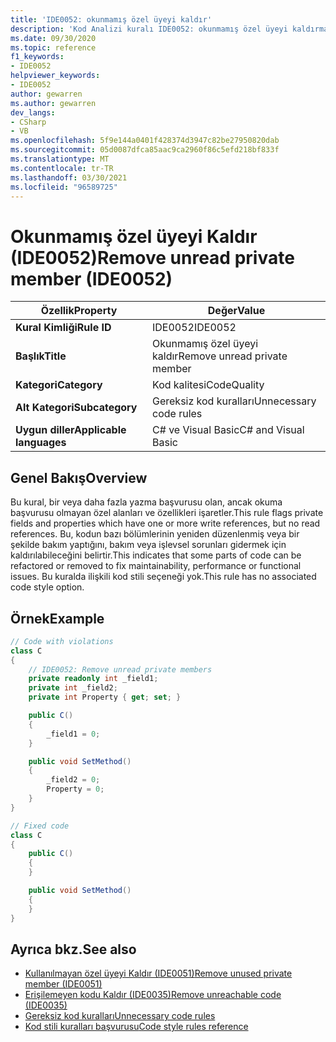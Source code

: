 ```yaml
---
title: 'IDE0052: okunmamış özel üyeyi kaldır'
description: 'Kod Analizi kuralı IDE0052: okunmamış özel üyeyi kaldırma hakkında bilgi edinin'
ms.date: 09/30/2020
ms.topic: reference
f1_keywords:
- IDE0052
helpviewer_keywords:
- IDE0052
author: gewarren
ms.author: gewarren
dev_langs:
- CSharp
- VB
ms.openlocfilehash: 5f9e144a0401f428374d3947c82be27950820dab
ms.sourcegitcommit: 05d0087dfca85aac9ca2960f86c5efd218bf833f
ms.translationtype: MT
ms.contentlocale: tr-TR
ms.lasthandoff: 03/30/2021
ms.locfileid: "96589725"
---
```

# <a name="remove-unread-private-member-ide0052"></a><span data-ttu-id="e1b67-103">Okunmamış özel üyeyi Kaldır (IDE0052)</span><span class="sxs-lookup"><span data-stu-id="e1b67-103">Remove unread private member (IDE0052)</span></span>

|<span data-ttu-id="e1b67-104">Özellik</span><span class="sxs-lookup"><span data-stu-id="e1b67-104">Property</span></span>|<span data-ttu-id="e1b67-105">Değer</span><span class="sxs-lookup"><span data-stu-id="e1b67-105">Value</span></span>|
|-|-|
| <span data-ttu-id="e1b67-106">**Kural Kimliği**</span><span class="sxs-lookup"><span data-stu-id="e1b67-106">**Rule ID**</span></span> | <span data-ttu-id="e1b67-107">IDE0052</span><span class="sxs-lookup"><span data-stu-id="e1b67-107">IDE0052</span></span> |
| <span data-ttu-id="e1b67-108">**Başlık**</span><span class="sxs-lookup"><span data-stu-id="e1b67-108">**Title**</span></span> | <span data-ttu-id="e1b67-109">Okunmamış özel üyeyi kaldır</span><span class="sxs-lookup"><span data-stu-id="e1b67-109">Remove unread private member</span></span> |
| <span data-ttu-id="e1b67-110">**Kategori**</span><span class="sxs-lookup"><span data-stu-id="e1b67-110">**Category**</span></span> | <span data-ttu-id="e1b67-111">Kod kalitesi</span><span class="sxs-lookup"><span data-stu-id="e1b67-111">CodeQuality</span></span> |
| <span data-ttu-id="e1b67-112">**Alt Kategori**</span><span class="sxs-lookup"><span data-stu-id="e1b67-112">**Subcategory**</span></span> | <span data-ttu-id="e1b67-113">Gereksiz kod kuralları</span><span class="sxs-lookup"><span data-stu-id="e1b67-113">Unnecessary code rules</span></span> |
| <span data-ttu-id="e1b67-114">**Uygun diller**</span><span class="sxs-lookup"><span data-stu-id="e1b67-114">**Applicable languages**</span></span> | <span data-ttu-id="e1b67-115">C# ve Visual Basic</span><span class="sxs-lookup"><span data-stu-id="e1b67-115">C# and Visual Basic</span></span> |

## <a name="overview"></a><span data-ttu-id="e1b67-116">Genel Bakış</span><span class="sxs-lookup"><span data-stu-id="e1b67-116">Overview</span></span>

<span data-ttu-id="e1b67-117">Bu kural, bir veya daha fazla yazma başvurusu olan, ancak okuma başvurusu olmayan özel alanları ve özellikleri işaretler.</span><span class="sxs-lookup"><span data-stu-id="e1b67-117">This rule flags private fields and properties which have one or more write references, but no read references.</span></span> <span data-ttu-id="e1b67-118">Bu, kodun bazı bölümlerinin yeniden düzenlenmiş veya bir şekilde bakım yaptığını, bakım veya işlevsel sorunları gidermek için kaldırılabileceğini belirtir.</span><span class="sxs-lookup"><span data-stu-id="e1b67-118">This indicates that some parts of code can be refactored or removed to fix maintainability, performance or functional issues.</span></span> <span data-ttu-id="e1b67-119">Bu kuralda ilişkili kod stili seçeneği yok.</span><span class="sxs-lookup"><span data-stu-id="e1b67-119">This rule has no associated code style option.</span></span>

## <a name="example"></a><span data-ttu-id="e1b67-120">Örnek</span><span class="sxs-lookup"><span data-stu-id="e1b67-120">Example</span></span>

```csharp
// Code with violations
class C
{
    // IDE0052: Remove unread private members
    private readonly int _field1;
    private int _field2;
    private int Property { get; set; }

    public C()
    {
        _field1 = 0;
    }

    public void SetMethod()
    {
        _field2 = 0;
        Property = 0;
    }
}

// Fixed code
class C
{
    public C()
    {
    }

    public void SetMethod()
    {
    }
}
```

## <a name="see-also"></a><span data-ttu-id="e1b67-121">Ayrıca bkz.</span><span class="sxs-lookup"><span data-stu-id="e1b67-121">See also</span></span>

- [<span data-ttu-id="e1b67-122">Kullanılmayan özel üyeyi Kaldır (IDE0051)</span><span class="sxs-lookup"><span data-stu-id="e1b67-122">Remove unused private member (IDE0051)</span></span>](ide0051.md)
- [<span data-ttu-id="e1b67-123">Erişilemeyen kodu Kaldır (IDE0035)</span><span class="sxs-lookup"><span data-stu-id="e1b67-123">Remove unreachable code (IDE0035)</span></span>](ide0035.md)
- [<span data-ttu-id="e1b67-124">Gereksiz kod kuralları</span><span class="sxs-lookup"><span data-stu-id="e1b67-124">Unnecessary code rules</span></span>](unnecessary-code-rules.md)
- [<span data-ttu-id="e1b67-125">Kod stili kuralları başvurusu</span><span class="sxs-lookup"><span data-stu-id="e1b67-125">Code style rules reference</span></span>](index.md)
